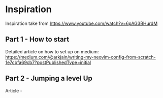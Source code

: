# Inspiration
Inspiration take from https://www.youtube.com/watch?v=6pAG3BHurdM

## Part 1 - How to start
Detailed article on how to set up on medium: https://medium.com/@arkjain/writing-my-neovim-config-from-scratch-1e7cbfa69cb7?postPublishedType=initial 

## Part 2 - Jumping a level Up
Article - 
